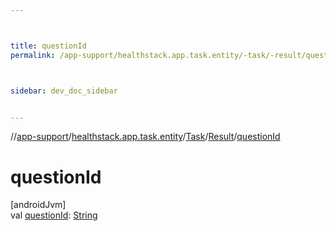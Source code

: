 ```yaml
---



title: questionId
permalink: /app-support/healthstack.app.task.entity/-task/-result/question-id.html



sidebar: dev_doc_sidebar


---
```




//[app-support](/app-support.html)/[healthstack.app.task.entity](../../index.html)/[Task](../index.html)/[Result](index.html)/[questionId](question-id.html)



# questionId



[androidJvm]\
val [questionId](question-id.html): [String](https://kotlinlang.org/api/latest/jvm/stdlib/kotlin/-string/index.html)






